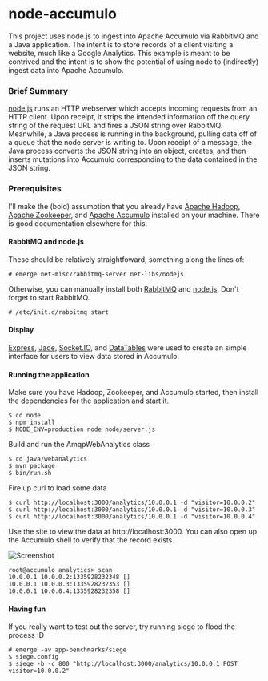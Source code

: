 node-accumulo
=============

This project uses node.js to ingest into Apache Accumulo via RabbitMQ and a Java application. The intent is to store records of a client visiting a website, much like a Google Analytics. This example is meant to be contrived and the intent is to show the potential of using node to (indirectly) ingest data into Apache Accumulo. 

### Brief Summary

[node.js][] runs an HTTP webserver which accepts incoming requests from an HTTP client. Upon receipt, it strips the intended information off the query string of the request URL and fires a JSON string over RabbitMQ. Meanwhile, a Java process is running in the background, pulling data off of a queue that the node server is writing to. Upon receipt of a message, the Java process converts the JSON string into an object, creates, and then inserts mutations into Accumulo corresponding to the data contained in the JSON string.

### Prerequisites

I'll make the (bold) assumption that you already have [Apache Hadoop][], [Apache Zookeeper][], and [Apache Accumulo][] installed on your machine. There is good documentation elsewhere for this.

#### RabbitMQ and node.js

These should be relatively straightfoward, something along the lines of:

    # emerge net-misc/rabbitmq-server net-libs/nodejs

Otherwise, you can manually install both [RabbitMQ][] and [node.js][]. Don't forget to start RabbitMQ.

    # /etc/init.d/rabbitmq start

#### Display

[Express][], [Jade][], [Socket.IO][], and [DataTables][] were used to create an simple interface for users to view data stored in Accumulo.

#### Running the application

Make sure you have Hadoop, Zookeeper, and Accumulo started, then install the dependencies for the application and start it.

    $ cd node
    $ npm install
    $ NODE_ENV=production node node/server.js

Build and run the AmqpWebAnalytics class

    $ cd java/webanalytics
    $ mvn package
    $ bin/run.sh

Fire up curl to load some data

    $ curl http://localhost:3000/analytics/10.0.0.1 -d "visitor=10.0.0.2"
    $ curl http://localhost:3000/analytics/10.0.0.1 -d "visitor=10.0.0.3"
    $ curl http://localhost:3000/analytics/10.0.0.1 -d "visitor=10.0.0.4"

Use the site to view the data at http://localhost:3000. You can also open up the Accumulo shell to verify that the record exists.

![Screenshot](http://joshelser.github.com/node-accumulo/images/screenshot.png")


    root@accumulo analytics> scan
    10.0.0.1 10.0.0.2:1335928232348 []
    10.0.0.1 10.0.0.3:1335928232353 []
    10.0.0.1 10.0.0.4:1335928232358 []

#### Having fun

If you really want to test out the server, try running siege to flood the process :D

    # emerge -av app-benchmarks/siege
    $ siege.config
    $ siege -b -c 800 "http://localhost:3000/analytics/10.0.0.1 POST visitor=10.0.0.2"

[RabbitMQ]: http://www.rabbitmq.com/ "RabbitMQ"
[node.js]: http://nodejs.org/       "node.js"
[node-amqp-module]: https://github.com/postwait/node-amqp "node-amqp module"
[Apache Hadoop]: http://hadoop.apache.org/common/docs/r0.20.2/quickstart.html#PseudoDistributed "Apache Hadoop"
[Apache Zookeeper]: http://zookeeper.apache.org/doc/r3.3.1/zookeeperStarted.html "Apache Zookeeper"
[Apache Accumulo]: http://accumulo.apache.org/1.4/user_manual/Administration.html "Apache Accumulo"
[Express]: http://expressjs.com/ "Express"
[Jade]: http://jade-lang.com "Jade"
[Socket.IO]: http://socket.io "Socket.IO"
[DataTables]: http://datatables.net "DataTables"
